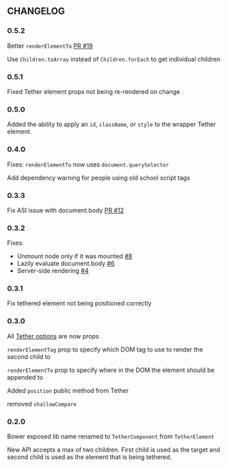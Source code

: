 ## CHANGELOG
### 0.5.2
Better `renderElementTo` [PR #19](https://github.com/souporserious/react-tether/pull/19)

Use `Children.toArray` instead of `Children.forEach` to get individual children

### 0.5.1
Fixed Tether element props not being re-rendered on change

### 0.5.0
Added the ability to apply an `id`, `className`, or `style` to the wrapper Tether element.

### 0.4.0
Fixes:
  `renderElementTo` now uses `document.querySelector`

Add dependency warning for people using old school script tags

### 0.3.3
Fix ASI issue with document.body [PR #12](https://github.com/souporserious/react-tether/pull/12)

### 0.3.2
Fixes:
- Unmount node only if it was mounted [#8](https://github.com/souporserious/react-tether/issues/8)
- Lazily evaluate document.body [#6](https://github.com/souporserious/react-tether/issues/6)
- Server-side rendering [#4](https://github.com/souporserious/react-tether/issues/4)

### 0.3.1
Fix tethered element not being positioned correctly

### 0.3.0
All [Tether options](http://tether.io/#options) are now props

`renderElementTag` prop to specify which DOM tag to use to render the second child to

`renderElementTo` prop to specify where in the DOM the element should be appended to

Added `position` public method from Tether

removed `shallowCompare`

### 0.2.0
Bower exposed lib name renamed to `TetherComponent` from `TetherElement`

New API accepts a max of two children. First child is used as the target and second child is used as the element that is being tethered.
